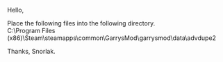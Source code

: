 Hello,

Place the following files into the following directory.                        
C:\Program Files (x86)\Steam\steamapps\common\GarrysMod\garrysmod\data\advdupe2

Thanks,
Snorlak.

